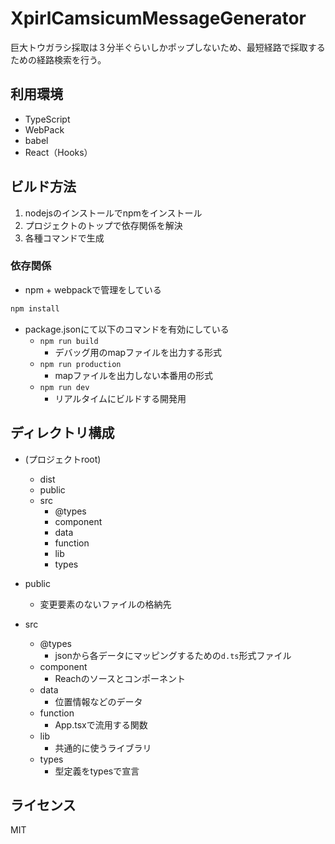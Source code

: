 # XpirlCamsicumMessageGenerator
巨大トウガラシ採取は３分半ぐらいしかポップしないため、最短経路で採取するための経路検索を行う。

## 利用環境
- TypeScript
- WebPack
- babel
- React（Hooks）

## ビルド方法
1. nodejsのインストールでnpmをインストール
2. プロジェクトのトップで依存関係を解決
3. 各種コマンドで生成

### 依存関係
- npm + webpackで管理をしている
```sh
npm install
```
- package.jsonにて以下のコマンドを有効にしている
  - `npm run build`
    - デバッグ用のmapファイルを出力する形式
  - `npm run production`
    - mapファイルを出力しない本番用の形式
  - `npm run dev`
    - リアルタイムにビルドする開発用

## ディレクトリ構成
- (プロジェクトroot)
  + dist
  + public
  - src
    + @types
    + component
    + data
    + function
    + lib
    + types

- public
  - 変更要素のないファイルの格納先
- src
  - @types
    - jsonから各データにマッピングするための`d.ts`形式ファイル
  - component
    - Reachのソースとコンポーネント
  - data
    - 位置情報などのデータ
  - function
    - App.tsxで流用する関数
  - lib
    - 共通的に使うライブラリ
  - types
    - 型定義をtypesで宣言

## ライセンス
MIT
